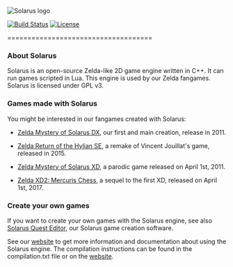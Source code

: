 ![Solarus logo](/images/solarus_logo.png)

[![Build Status](https://travis-ci.org/solarus-games/solarus.svg?branch=dev)](https://travis-ci.org/solarus-games/solarus)
[![License](https://img.shields.io/badge/license-GPLv3-blue.svg)](https://www.gnu.org/copyleft/gpl.html)

====================================

### About Solarus

Solarus is an open-source Zelda-like 2D game engine written in C++.
It can run games scripted in Lua.
This engine is used by our Zelda fangames.
Solarus is licensed under GPL v3.


### Games made with Solarus

You might be interested in our fangames created with Solarus:

* [Zelda Mystery of Solarus DX](https://github.com/solarus-games/zsdx), our first and main creation, release in 2011.

* [Zelda Return of the Hylian SE](https://github.com/solarus-games/zelda_roth_se), a remake of Vincent Jouillat's game, released in 2015.

* [Zelda Mystery of Solarus XD](https://github.com/solarus-games/zsxd), a parodic game released on April 1st, 2011.

* [Zelda XD2: Mercuris Chess](https://github.com/solarus-games/zelda-xd2-mercuris-chess), a sequel to the first XD, released on April 1st, 2017.


### Create your own games

If you want to create your own games with the Solarus engine, see also
[Solarus Quest Editor](https://github.com/solarus-games/solarus-quest-editor), our Solarus game creation software.

See our [website](http://www.solarus-games.org) to get more
information and documentation about using the Solarus engine.
The compilation instructions can be found
in the compilation.txt file or on the [website](http://www.solarus-games.org/source-code/compilation-instructions).

